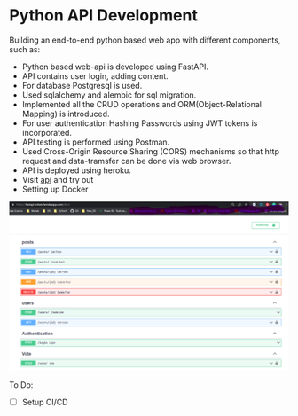 # Python API Development

Building an end-to-end python based web app with different components, such as:
- Python based web-api is developed using FastAPI.
- API contains user login, adding content. 
- For database Postgresql is used. 
- Used sqlalchemy and alembic for sql migration.
- Implemented all the CRUD operations and ORM(Object-Relational Mapping) is introduced.
- For user authentication Hashing Passwords using JWT tokens is incorporated.
- API testing is performed using Postman.
- Used Cross-Origin Resource Sharing (CORS) mechanisms so that http request and data-tramsfer can be done via web browser.
- API is deployed using heroku.
- Visit [api](https://fastapi-rohan.herokuapp.com/docs) and try out
- Setting up Docker

![Alt text](/doc/screenshot.png?raw=true "FastAPI deployed on Heroku")


To Do:
- [ ] Setup CI/CD
